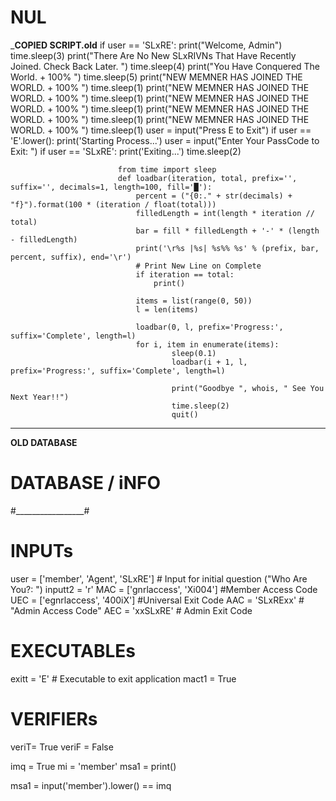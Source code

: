 # NUL #


___COPIED SCRIPT.old__
if user == 'SLxRE':
    print("Welcome, Admin")
    time.sleep(3)
    print("There Are No New SLxRIVNs That Have Recently Joined. Check Back Later. ")
    time.sleep(4)
    print("You Have Conquered The World. + 100% ")
    time.sleep(5)
    print("NEW MEMNER HAS JOINED THE WORLD. + 100% ")
    time.sleep(1)
    print("NEW MEMNER HAS JOINED THE WORLD. + 100% ")
    time.sleep(1)
    print("NEW MEMNER HAS JOINED THE WORLD. + 100% ")
    time.sleep(1)
    print("NEW MEMNER HAS JOINED THE WORLD. + 100% ")
    time.sleep(1)
    print("NEW MEMNER HAS JOINED THE WORLD. + 100% ")
    time.sleep(1)
    user = input("Press E to Exit")
    if user == 'E'.lower():
                    print('Starting Process...')
                    user = input("Enter Your PassCode to Exit: ")
                    if user == 'SLxRE':
                            print('Exiting...')
                            time.sleep(2)

                            from time import sleep    
                            def loadbar(iteration, total, prefix='', suffix='', decimals=1, length=100, fill='█'):
                                percent = ("{0:." + str(decimals) + "f}").format(100 * (iteration / float(total)))
                                filledLength = int(length * iteration // total)
                                bar = fill * filledLength + '-' * (length - filledLength)
                                print('\r%s |%s| %s%% %s' % (prefix, bar, percent, suffix), end='\r')
                                # Print New Line on Complete
                                if iteration == total:
                                    print()

                                items = list(range(0, 50))
                                l = len(items)

                                loadbar(0, l, prefix='Progress:', suffix='Complete', length=l)
                                for i, item in enumerate(items):
                                        sleep(0.1)
                                        loadbar(i + 1, l, prefix='Progress:', suffix='Complete', length=l)

                                        print("Goodbye ", whois, " See You Next Year!!")
                                        time.sleep(2)
                                        quit()

----

__OLD DATABASE__
# DATABASE / iNFO
#_________________#
# INPUTs
user = ['member', 'Agent', 'SLxRE'] # Input for initial question ("Who Are You?: ")
inputt2 = 'r'
MAC = ['gnrlaccess', 'Xi004'] #Member Access Code
UEC = ['egnrlaccess', '400iX'] #Universal Exit Code
AAC = 'SLxRExx'  # "Admin Access Code"
AEC = 'xxSLxRE' # Admin Exit Code

# EXECUTABLEs
exitt = 'E' # Executable to exit application
mact1 = True
# VERIFIERs
veriT= True
veriF = False

imq = True
mi = 'member'
msa1 = print()



msa1 = input('member').lower() == imq
